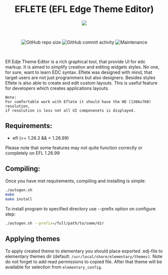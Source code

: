 <h1 align="center">EFLETE (EFL Edge Theme Editor)</h1>

<p align="center">
  <img src="./data/images/eflete.ico" border="0"></>
</p>

<br/>
<p align="center">
  <img alt="GitHub repo size" src="https://img.shields.io/github/repo-size/dimmus/eflete?style=for-the-badge">
  <img alt="GitHub commit activity" src="https://img.shields.io/github/commit-activity/w/dimmus/eflete?style=for-the-badge">
  <img alt="Maintenance" src="https://img.shields.io/maintenance/yes/2022?style=for-the-badge">
</p>
<br/>

Efl Edje Theme Editor is a rich graphical tool, that provide UI for edc markup.
It is aimed to simplify creation and editing widgets styles. No one, for sure,
want to learn EDC syntax. Eflete was designed with mind, that target users are
not just programmers but also designers. Besides styles Eflete is also able to
create and edit custom layouts. This is useful feature for developers which
creates applications layouts.

```
Note:
For comfortable work with Eflete it should have the HD (1366x768) resolution,
if resolution is less not all UI componenets is displayed.
```

## Requirements:

   * efl (>= 1.26.3 && < 1.26.99)

Please note that some features may not quite function correctly or
completely on EFL 1.26.99

## Compiling:

Once you have met requirements, compiling and installing is simple:
```sh
./autogen.sh
make
make install
```

To install program to specified directory use --prefix option on configure step:
```sh
./autogen.sh --prefix=/full/path/to/some/dir
```

## Applying themes

To apply created theme to elementary you should place exported .edj-file to
elementary themes dir (default: `/usr/local/share/elementary/themes)`. Note do not
forget to add read permissions to copied file.
After that theme will be available for selection from `elementary_config`.
